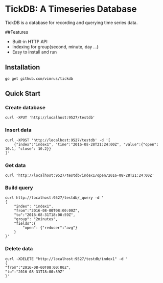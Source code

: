 # TickDB: A Timeseries Database

TickDB is a database for recording  and querying time series data.

##Features

 * Built-in HTTP API
 * Indexing for group(second, minute, day ...)
 * Easy to install and run

## Installation

    go get github.com/vimrus/tickdb

## Quick Start

### Create database
```
curl -XPUT 'http://localhost:9527/testdb'
```
### Insert data
```
curl -XPOST 'http://localhost:9527/testdb' -d '[
    {"index":"index1", "time":"2016-08-28T21:24:00Z", "value":{"open": 10.1, "close": 10.2}}
]'
```
### Get data
```
curl 'http://localhost:9527/testdb/index1/open/2016-08-28T21:24:00Z'
```

### Build query
```
curl http://localhost:9527/testdb/_query -d '
{
    "index": "index1",
    "from":"2016-08-00T08:00:00Z",
    "to":"2016-08-31T18:00:59Z",
    "group": "2minutes",
    "fields":{
        "open": {"reducer":"avg"}
    }
}'
```

### Delete data
```
curl -XDELETE "http://localhost:9527/testdb/index1" -d '
{
"from":"2016-08-00T08:00:00Z",
"to":"2016-08-31T18:00:59Z"
}'
```
